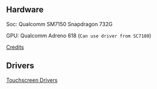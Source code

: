 ## Hardware

Soc: Qualcomm SM7150 Snapdragon 732G	

GPU: Qualcomm Adreno 618	 (```Can use driver from SC7180```)


[Credits](https://wiki.postmarketos.org/index.php?title=Xiaomi_POCO_X3_NFC_(xiaomi-surya)&mobileaction=toggle_view_desktop)

## Drivers 

[Touchscreen Drivers](https://github.com/Icesito68/nt36672c_win)
